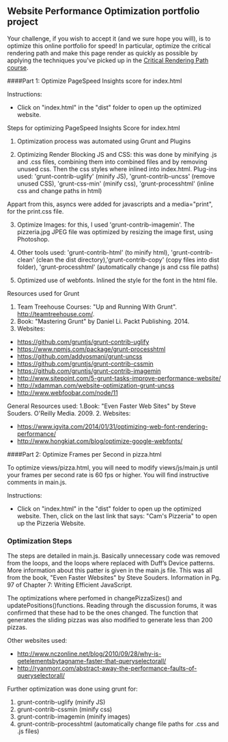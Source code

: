 ## Website Performance Optimization portfolio project

Your challenge, if you wish to accept it (and we sure hope you will), is to optimize this online portfolio for speed! In particular, optimize the critical rendering path and make this page render as quickly as possible by applying the techniques you've picked up in the [Critical Rendering Path course](https://www.udacity.com/course/ud884).

####Part 1: Optimize PageSpeed Insights score for index.html

Instructions:
- Click on "index.html" in the "dist" folder to open up the optimized website.

Steps for optimizing PageSpeed Insights Score for index.html
1. Optimization process was automated using Grunt and Plugins

2. Optimizing Render Blocking JS and CSS: this was done by minifying .js and .css files, combining them into combined files and by removing unused css. Then the css styles where inlined into index.html. Plug-ins used: 'grunt-contrib-uglify' (minify JS), 'grunt-contrib-uncss' (remove unused CSS), 'grunt-css-min' (minify css), 'grunt-processhtml' (inline css and change paths in html)

Appart from this, asyncs were added for javascripts and a media="print", for the print.css file.

3. Optimize Images: for this, I used 'grunt-contrib-imagemin'. The pizzeria.jpg JPEG file was optimized by resizing the image first, using Photoshop.

4. Other tools used: 'grunt-contrib-html' (to minify html), 'grunt-contrib-clean' (clean the dist directory),'grunt-contrib-copy' (copy files into dist folder), 'grunt-processhtml' (automatically change js and css file paths)

5. Optimized use of webfonts. Inlined the style for the font in the html file.

Resources used for Grunt

1. Team Treehouse Courses: "Up and Running With Grunt". http://teamtreehouse.com/.
2. Book: "Mastering Grunt" by Daniel Li. Packt Publishing. 2014.
3. Websites:
- https://github.com/gruntjs/grunt-contrib-uglify
- https://www.npmjs.com/package/grunt-processhtml
- https://github.com/addyosmani/grunt-uncss
- https://github.com/gruntjs/grunt-contrib-cssmin
- https://github.com/gruntjs/grunt-contrib-imagemin
- http://www.sitepoint.com/5-grunt-tasks-improve-performance-website/
- http://xdamman.com/website-optimization-grunt-uncss
- http://www.webfoobar.com/node/11

General Resources used:
1.Book: "Even Faster Web Sites" by Steve Souders. O'Reilly Media. 2009.
2. Websites:
- https://www.igvita.com/2014/01/31/optimizing-web-font-rendering-performance/
- http://www.hongkiat.com/blog/optimize-google-webfonts/

####Part 2: Optimize Frames per Second in pizza.html

To optimize views/pizza.html, you will need to modify views/js/main.js until your frames per second rate is 60 fps or higher. You will find instructive comments in main.js.

Instructions:
- Click on "index.html" in the "dist" folder to open up the optimized website. Then, click on the last link that says: "Cam's Pizzeria" to open up the Pizzeria Website.

### Optimization Steps
The steps are detailed in main.js. Basically unnecessary code was removed from the loops, and the loops where replaced with Duff’s Device patterns. More information about this patter is given in the main.js file. This was all from the book, "Even Faster Websites" by Steve Souders. Information in Pg. 97 of Chapter 7: Writing Efficient JavaScript.

The optimizations where perfomed in changePizzaSizes() and updatePositions()functions. Reading through the discussion forums, it was confirmed that these had to be the ones changed. The function that generates the sliding pizzas was also modified to generate less than 200 pizzas.

Other websites used:
- http://www.nczonline.net/blog/2010/09/28/why-is-getelementsbytagname-faster-that-queryselectorall/
- http://ryanmorr.com/abstract-away-the-performance-faults-of-queryselectorall/

Further optimization was done using grunt for:

1. grunt-contrib-uglify (minify JS)
2. grunt-contrib-cssmin (minify css)
3. grunt-contrib-imagemin (minify images)
4. grunt-contrib-processhtml (automatically change file paths for .css and .js files)
